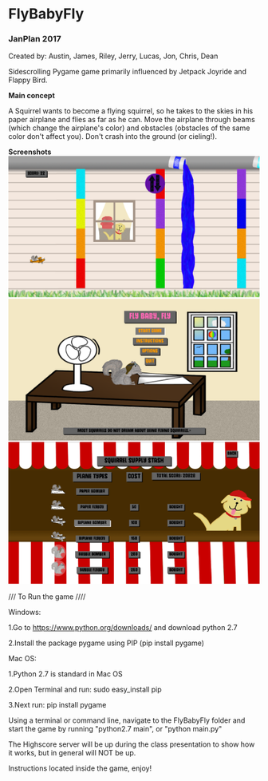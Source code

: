 <h1>FlyBabyFly</h1>
<h3>JanPlan 2017</h3>
Created by: Austin, James, Riley, Jerry, Lucas, Jon, Chris, Dean

Sidescrolling Pygame game primarily influenced by Jetpack Joyride and Flappy Bird.

<b>Main concept</b>

  A Squirrel wants to become a flying squirrel, so he takes to the skies in his paper airplane and flies as far as he can. 
  Move the airplane through beams (which change the airplane's color) and obstacles (obstacles of the same color don't affect you).
  Don't crash into the ground (or cieling!). 
  
<b>Screenshots</b>
![gameplay Image](https://github.com/jmanyc/-FlyBabyFly-/blob/master/Assets/img/gameplay.png)
![title Screen](https://github.com/jmanyc/-FlyBabyFly-/blob/master/Assets/img/titleScreen.png)
![Game Shop](https://github.com/jmanyc/-FlyBabyFly-/blob/master/Assets/img/SupplyStash.png)
  
  
  
  
  
/// To Run the game ////

Windows:

1.Go to https://www.python.org/downloads/ and download python 2.7

2.Install the package pygame using PIP (pip install pygame)



Mac OS:

1.Python 2.7 is standard in Mac OS

2.Open Terminal and run: sudo easy_install pip

3.Next run: pip install pygame


Using a terminal or command line, navigate to the FlyBabyFly folder and start the game by running "python2.7 main", or "python main.py"

The Highscore server will be up during the class presentation to show how it works, but in general will NOT be up. 

Instructions located inside the game, enjoy!
